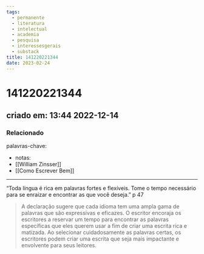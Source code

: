 ```yaml
---
tags:
  - permanente
  - literatura
  - intelectual
  - academia
  - pesquisa
  - interessesgerais
  - substack
title: 141220221344
date: 2023-02-24
---
```


# 141220221344

## criado em: 13:44 2022-12-14

### Relacionado

palavras-chave:

- notas: 
- [[William Zinsser]]
- [[Como Escrever Bem]]
---

“Toda língua é rica em palavras fortes e flexíveis. Tome o tempo necessário para se enraizar e encontrar as que você deseja.” p 47

>A declaração sugere que cada idioma tem uma ampla gama de palavras que são expressivas e eficazes. O escritor encoraja os escritores a reservar um tempo para encontrar as palavras específicas que eles querem usar a fim de criar uma escrita rica e matizada. Ao selecionar cuidadosamente as palavras certas, os escritores podem criar uma escrita que seja mais impactante e envolvente para seus leitores.
